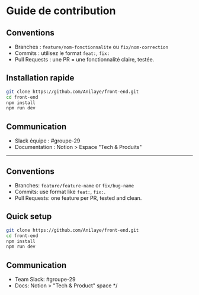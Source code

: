 # Guide de contribution

## Conventions
- Branches : `feature/nom-fonctionnalite` ou `fix/nom-correction`
- Commits : utilisez le format `feat:`, `fix:`
- Pull Requests : une PR = une fonctionnalité claire, testée.

## Installation rapide
```bash
git clone https://github.com/Anilaye/front-end.git
cd front-end
npm install
npm run dev
```

## Communication
- Slack équipe : #groupe-29
- Documentation : Notion > Espace "Tech & Produits"

---

## Conventions
- Branches: `feature/feature-name` or `fix/bug-name`
- Commits: use format like `feat:`, `fix:`.
- Pull Requests: one feature per PR, tested and clean.

## Quick setup
```bash
git clone https://github.com/Anilaye/front-end.git
cd front-end
npm install
npm run dev
```

## Communication
- Team Slack: #groupe-29
- Docs: Notion > "Tech & Product" space
*/
